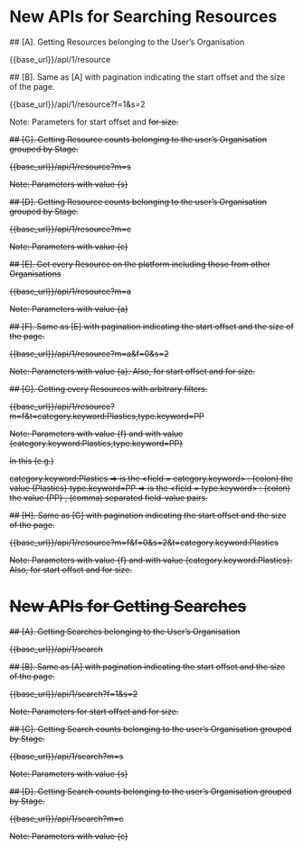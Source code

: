 # New APIs for Searching Resources

## [A]. Getting Resources belonging to the User’s Organisation

{{base_url}}/api/1/resource


## [B]. Same as [A] with pagination indicating the start offset and the size of the page.

{{base_url}}/api/1/resource?f=1&s=2


Note: Parameters <f> for start offset and <s> for size.


## [C]. Getting Resource counts belonging to the user’s Organisation grouped by Stage.

{{base_url}}/api/1/resource?m=s


Note: Parameters <m> with value {s}


## [D]. Getting Resource counts belonging to the user’s Organisation grouped by Stage.

{{base_url}}/api/1/resource?m=c


Note: Parameters <m> with value {c}


## [E]. Get every Resource on the platform including those from other Organisations

{{base_url}}/api/1/resource?m=a


Note: Parameters <m> with value {a}


## [F]. Same as [E] with pagination indicating the start offset and the size of the page.

{{base_url}}/api/1/resource?m=a&f=0&s=2


Note: Parameters <m> with value {a}. Also, <f> for start offset and <s> for size.



## [G]. Getting every Resources with arbitrary filters.

{{base_url}}/api/1/resource?m=f&t=category.keyword:Plastics,type.keyword=PP


Note: Parameters <m> with value {f} and <t> with value {category.keyword:Plastics,type.keyword=PP}

In this (e.g.) 


category.keyword:Plastics => is the <field = category.keyword> : (colon) the value {Plastics}
	type.keyword=PP => is the <field = type.keyword> : (colon) the value {PP}
	, (comma) separated field-value pairs.



## [H]. Same as [G] with pagination indicating the start offset and the size of the page.

{{base_url}}/api/1/resource?m=f&f=0&s=2&t=category.keyword:Plastics


Note: Parameters <m> with value {f} and <t> with value {category.keyword:Plastics}. Also, <f> for start offset and <s> for size.


# New APIs for Getting Searches


## [A]. Getting Searches belonging to the User’s Organisation

{{base_url}}/api/1/search



## [B]. Same as [A] with pagination indicating the start offset and the size of the page.

{{base_url}}/api/1/search?f=1&s=2


Note: Parameters <f> for start offset and <s> for size.



## [C]. Getting Search counts belonging to the user’s Organisation grouped by Stage.

{{base_url}}/api/1/search?m=s


Note: Parameters <m> with value {s}



## [D]. Getting Search counts belonging to the user’s Organisation grouped by Stage.

{{base_url}}/api/1/search?m=c



Note: Parameters <m> with value {c}

